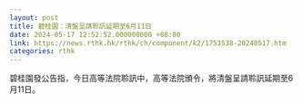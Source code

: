 ```yaml
---
layout: post
title: 碧桂園：清盤呈請聆訊延期至6月11日
date: 2024-05-17 12:52:52.000000000 +08:00
link: https://news.rthk.hk/rthk/ch/component/k2/1753538-20240517.htm
categories: rthk
---
```


碧桂園發公告指，今日高等法院聆訊中，高等法院頒令，將清盤呈請聆訊延期至6月11日。
